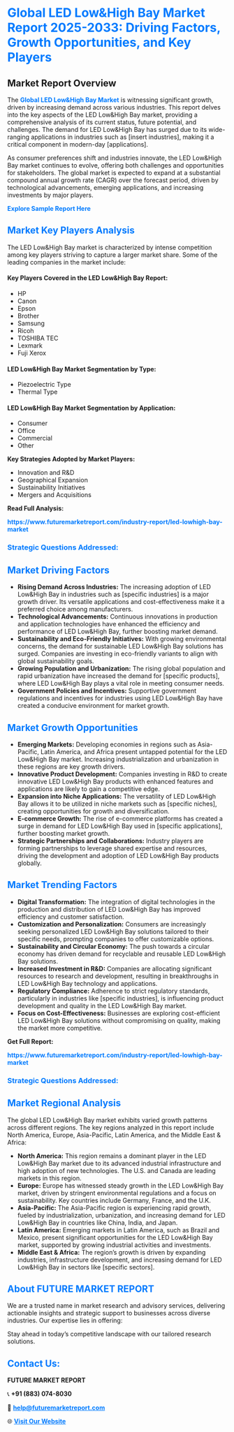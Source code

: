 <h1 style="color: #007BFF;">Global LED Low&High Bay Market Report 2025-2033: Driving Factors, Growth Opportunities, and Key Players</h1>

<section id="overview">
<h2>Market Report Overview</h2>
<p>The <a href="https://www.futuremarketreport.com/industry-report/led-lowhigh-bay-market" style="color: #007BFF; text-decoration: none;"><strong>Global LED Low&High Bay Market</strong></a> is witnessing significant growth, driven by increasing demand across various industries. This report delves into the key aspects of the LED Low&High Bay market, providing a comprehensive analysis of its current status, future potential, and challenges. The demand for LED Low&High Bay has surged due to its wide-ranging applications in industries such as [insert industries], making it a critical component in modern-day [applications].</p>
<p>As consumer preferences shift and industries innovate, the LED Low&High Bay market continues to evolve, offering both challenges and opportunities for stakeholders. The global market is expected to expand at a substantial compound annual growth rate (CAGR) over the forecast period, driven by technological advancements, emerging applications, and increasing investments by major players.</p>
</section>

<section id="overview">
<p><a href="https://www.futuremarketreport.com/request-sample/reportId=35822" style="color: #007BFF; text-decoration: none;"><strong>Explore Sample Report Here</strong></a></p>
</section>

<section id="key-players">
<h2 style="color: #007BFF;">Market Key Players Analysis</h2>
<p>The LED Low&High Bay market is characterized by intense competition among key players striving to capture a larger market share. Some of the leading companies in the market include:</p>
<h4>Key Players Covered in the LED Low&High Bay Report:</h4>
<ul><li>HP</li><li>Canon</li><li>Epson</li><li>Brother</li><li>Samsung</li><li>Ricoh</li><li>TOSHIBA TEC</li><li>Lexmark</li><li>Fuji Xerox</li></ul>
<h4>LED Low&High Bay Market Segmentation by Type:</h4>
<ul><li>Piezoelectric Type</li><li>Thermal Type</li></ul>

<h4>LED Low&High Bay Market Segmentation by Application:</h4>
<ul><li>Consumer</li><li>Office</li><li>Commercial</li><li>Other</li></ul>
<p><strong>Key Strategies Adopted by Market Players:</strong></p>
<ul>
<li>Innovation and R&D</li>
<li>Geographical Expansion</li>
<li>Sustainability Initiatives</li>
<li>Mergers and Acquisitions</li>
</ul>
</section>

<section>
<p><strong>Read Full Analysis: </strong></p><a href="https://www.futuremarketreport.com/industry-report/led-lowhigh-bay-market" style="color: #007BFF; text-decoration: none;"><strong>https://www.futuremarketreport.com/industry-report/led-lowhigh-bay-market</strong></a>
<h3 style="color: #007BFF;">Strategic Questions Addressed:</h3>
</section>

<section id="driving-factors">
<h2 style="color: #007BFF;">Market Driving Factors</h2>
<ul>
<li><strong>Rising Demand Across Industries:</strong> The increasing adoption of LED Low&High Bay in industries such as [specific industries] is a major growth driver. Its versatile applications and cost-effectiveness make it a preferred choice among manufacturers.</li>
<li><strong>Technological Advancements:</strong> Continuous innovations in production and application technologies have enhanced the efficiency and performance of LED Low&High Bay, further boosting market demand.</li>
<li><strong>Sustainability and Eco-Friendly Initiatives:</strong> With growing environmental concerns, the demand for sustainable LED Low&High Bay solutions has surged. Companies are investing in eco-friendly variants to align with global sustainability goals.</li>
<li><strong>Growing Population and Urbanization:</strong> The rising global population and rapid urbanization have increased the demand for [specific products], where LED Low&High Bay plays a vital role in meeting consumer needs.</li>
<li><strong>Government Policies and Incentives:</strong> Supportive government regulations and incentives for industries using LED Low&High Bay have created a conducive environment for market growth.</li>
</ul>
</section>

<section id="growth-opportunities">
<h2 style="color: #007BFF;">Market Growth Opportunities</h2>
<ul>
<li><strong>Emerging Markets:</strong> Developing economies in regions such as Asia-Pacific, Latin America, and Africa present untapped potential for the LED Low&High Bay market. Increasing industrialization and urbanization in these regions are key growth drivers.</li>
<li><strong>Innovative Product Development:</strong> Companies investing in R&D to create innovative LED Low&High Bay products with enhanced features and applications are likely to gain a competitive edge.</li>
<li><strong>Expansion into Niche Applications:</strong> The versatility of LED Low&High Bay allows it to be utilized in niche markets such as [specific niches], creating opportunities for growth and diversification.</li>
<li><strong>E-commerce Growth:</strong> The rise of e-commerce platforms has created a surge in demand for LED Low&High Bay used in [specific applications], further boosting market growth.</li>
<li><strong>Strategic Partnerships and Collaborations:</strong> Industry players are forming partnerships to leverage shared expertise and resources, driving the development and adoption of LED Low&High Bay products globally.</li>
</ul>
</section>

<section id="trending-factors">
<h2 style="color: #007BFF;">Market Trending Factors</h2>
<ul>
<li><strong>Digital Transformation:</strong> The integration of digital technologies in the production and distribution of LED Low&High Bay has improved efficiency and customer satisfaction.</li>
<li><strong>Customization and Personalization:</strong> Consumers are increasingly seeking personalized LED Low&High Bay solutions tailored to their specific needs, prompting companies to offer customizable options.</li>
<li><strong>Sustainability and Circular Economy:</strong> The push towards a circular economy has driven demand for recyclable and reusable LED Low&High Bay solutions.</li>
<li><strong>Increased Investment in R&D:</strong> Companies are allocating significant resources to research and development, resulting in breakthroughs in LED Low&High Bay technology and applications.</li>
<li><strong>Regulatory Compliance:</strong> Adherence to strict regulatory standards, particularly in industries like [specific industries], is influencing product development and quality in the LED Low&High Bay market.</li>
<li><strong>Focus on Cost-Effectiveness:</strong> Businesses are exploring cost-efficient LED Low&High Bay solutions without compromising on quality, making the market more competitive.</li>
</ul>
</section>

<section>
<p><strong>Get Full Report: </strong></p><a href="https://www.futuremarketreport.com/industry-report/led-lowhigh-bay-market" style="color: #007BFF; text-decoration: none;"><strong>https://www.futuremarketreport.com/industry-report/led-lowhigh-bay-market</strong></a>
<h3 style="color: #007BFF;">Strategic Questions Addressed:</h3>
</section>


<section id="regional-analysis">
<h2 style="color: #007BFF;">Market Regional Analysis</h2>
<p>The global LED Low&High Bay market exhibits varied growth patterns across different regions. The key regions analyzed in this report include North America, Europe, Asia-Pacific, Latin America, and the Middle East & Africa:</p>
<ul>
<li><strong>North America:</strong> This region remains a dominant player in the LED Low&High Bay market due to its advanced industrial infrastructure and high adoption of new technologies. The U.S. and Canada are leading markets in this region.</li>
<li><strong>Europe:</strong> Europe has witnessed steady growth in the LED Low&High Bay market, driven by stringent environmental regulations and a focus on sustainability. Key countries include Germany, France, and the U.K.</li>
<li><strong>Asia-Pacific:</strong> The Asia-Pacific region is experiencing rapid growth, fueled by industrialization, urbanization, and increasing demand for LED Low&High Bay in countries like China, India, and Japan.</li>
<li><strong>Latin America:</strong> Emerging markets in Latin America, such as Brazil and Mexico, present significant opportunities for the LED Low&High Bay market, supported by growing industrial activities and investments.</li>
<li><strong>Middle East & Africa:</strong> The region’s growth is driven by expanding industries, infrastructure development, and increasing demand for LED Low&High Bay in sectors like [specific sectors].</li>
</ul>
</section>

<footer>
<h2 style="color: #007BFF;">About FUTURE MARKET REPORT</h2>
<p>We are a trusted name in market research and advisory services, delivering actionable insights and strategic support to businesses across diverse industries. Our expertise lies in offering:</p>

<p>Stay ahead in today’s competitive landscape with our tailored research solutions.</p>

<h2 style="color: #007BFF;">Contact Us:</h2>
<p><strong>FUTURE MARKET REPORT</strong></p>
<p>📞 <strong>+91 (883) 074-8030</strong></p>
<p>📧 <strong><a href="mailto:help@futuremarketreport.com" style="color: #007BFF;">help@futuremarketreport.com</a></strong></p>
<p>🌐 <strong><a href="https://www.futuremarketreport.com/" style="color: #007BFF;">Visit Our Website</a></strong></p>
</footer>